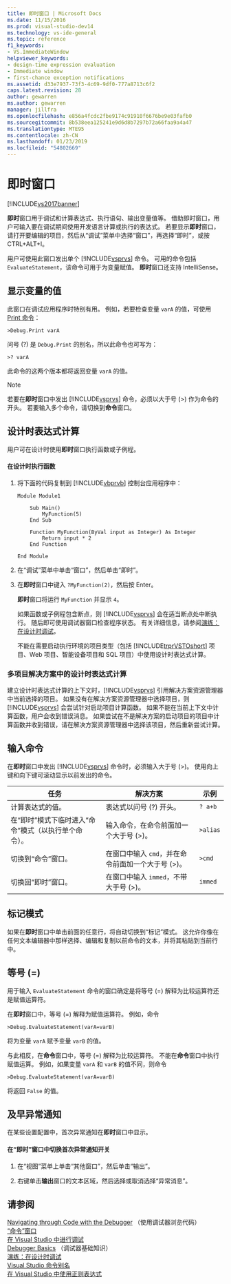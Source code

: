 ```yaml
---
title: 即时窗口 | Microsoft Docs
ms.date: 11/15/2016
ms.prod: visual-studio-dev14
ms.technology: vs-ide-general
ms.topic: reference
f1_keywords:
- VS.ImmediateWindow
helpviewer_keywords:
- design-time expression evaluation
- Immediate window
- first-chance exception notifications
ms.assetid: d33e7937-73f3-4c69-9df0-777a8713c6f2
caps.latest.revision: 28
author: gewarren
ms.author: gewarren
manager: jillfra
ms.openlocfilehash: e856a4fcdc2fbe9174c91910f6676be9e03fafb0
ms.sourcegitcommit: 8b538eea125241e9d6d8b7297b72a66faa9a4a47
ms.translationtype: MTE95
ms.contentlocale: zh-CN
ms.lasthandoff: 01/23/2019
ms.locfileid: "54802669"
---
```

# <a name="immediate-window"></a>即时窗口
[!INCLUDE[vs2017banner](../../includes/vs2017banner.md)]

  
**即时**窗口用于调试和计算表达式、执行语句、输出变量值等。 借助即时窗口，用户可输入要在调试期间使用开发语言计算或执行的表达式。 若要显示**即时**窗口，请打开要编辑的项目，然后从“调试”菜单中选择“窗口”，再选择“即时”，或按 CTRL+ALT+I。  
  
 用户可使用此窗口发出单个 [!INCLUDE[vsprvs](../../includes/vsprvs-md.md)] 命令。 可用的命令包括 `EvaluateStatement`，该命令可用于为变量赋值。 **即时**窗口还支持 IntelliSense。  
  
## <a name="displaying-the-values-of-variables"></a>显示变量的值  
 此窗口在调试应用程序时特别有用。 例如，若要检查变量 `varA` 的值，可使用 [Print 命令](../../ide/reference/print-command.md)：  
  
```  
>Debug.Print varA  
```  
  
 问号 (?) 是 `Debug.Print` 的别名，所以此命令也可写为：  
  
```  
>? varA  
```  
  
 此命令的这两个版本都将返回变量 `varA` 的值。  
  
> [!NOTE]
>  若要在**即时**窗口中发出 [!INCLUDE[vsprvs](../../includes/vsprvs-md.md)] 命令，必须以大于号 (>) 作为命令的开头。 若要输入多个命令，请切换到**命令**窗口。  
  
## <a name="design-time-expression-evaluation"></a>设计时表达式计算  
 用户可在设计时使用**即时**窗口执行函数或子例程。  
  
#### <a name="to-execute-a-function-at-design-time"></a>在设计时执行函数  
  
1. 将下面的代码复制到 [!INCLUDE[vbprvb](../../includes/vbprvb-md.md)] 控制台应用程序中：  
  
   ```  
   Module Module1  
  
       Sub Main()  
           MyFunction(5)  
       End Sub  
  
       Function MyFunction(ByVal input as Integer) As Integer  
           Return input * 2  
       End Function  
  
   End Module  
   ```  
  
2. 在“调试”菜单中单击“窗口”，然后单击“即时”。  
  
3. 在**即时**窗口中键入 `?MyFunction(2)`，然后按 Enter。  
  
    **即时**窗口将运行 `MyFunction` 并显示 `4`。  
  
   如果函数或子例程包含断点，则 [!INCLUDE[vsprvs](../../includes/vsprvs-md.md)] 会在适当断点处中断执行。 随后即可使用调试器窗口检查程序状态。 有关详细信息，请参阅[演练：在设计时调试](../../debugger/walkthrough-debugging-at-design-time.md)。  
  
   不能在需要启动执行环境的项目类型（包括 [!INCLUDE[trprVSTOshort](../../includes/trprvstoshort-md.md)] 项目、Web 项目、智能设备项目和 SQL 项目）中使用设计时表达式计算。  
  
### <a name="design-time-expression-evaluation-in-multi-project-solutions"></a>多项目解决方案中的设计时表达式计算  
 建立设计时表达式计算的上下文时，[!INCLUDE[vsprvs](../../includes/vsprvs-md.md)] 引用解决方案资源管理器中当前选择的项目。 如果没有在解决方案资源管理器中选择项目，则 [!INCLUDE[vsprvs](../../includes/vsprvs-md.md)] 会尝试针对启动项目计算函数。 如果不能在当前上下文中计算函数，用户会收到错误消息。 如果尝试在不是解决方案的启动项目的项目中计算函数并收到错误，请在解决方案资源管理器中选择该项目，然后重新尝试计算。  
  
## <a name="entering-commands"></a>输入命令  
 在**即时**窗口中发出 [!INCLUDE[vsprvs](../../includes/vsprvs-md.md)] 命令时，必须输入大于号 (>)。 使用向上键和向下键可滚动显示以前发出的命令。  
  
|任务|解决方案|示例|  
|----------|--------------|-------------|  
|计算表达式的值。|表达式以问号 (?) 开头。|`? a+b`|  
|在“即时”模式下临时进入“命令”模式（以执行单个命令）。|输入命令，在命令前面加一个大于号 (>)。|`>alias`|  
|切换到“命令”窗口。|在窗口中输入 `cmd`，并在命令前面加一个大于号 (>)。|`>cmd`|  
|切换回“即时”窗口。|在窗口中输入 `immed`，不带大于号 (>)。|`immed`|  
  
## <a name="mark-mode"></a>标记模式  
 如果在**即时**窗口中单击前面的任意行，将自动切换到“标记”模式。 这允许你像在任何文本编辑器中那样选择、编辑和复制以前命令的文本，并将其粘贴到当前行中。  
  
## <a name="the-equals--sign"></a>等号 (=)  
 用于输入 `EvaluateStatement` 命令的窗口确定是将等号 (=) 解释为比较运算符还是赋值运算符。  
  
 在**即时**窗口中，等号 (=) 解释为赋值运算符。 例如，命令  
  
```  
>Debug.EvaluateStatement(varA=varB)  
```  
  
 将为变量 `varA` 赋予变量 `varB` 的值。  
  
 与此相反，在**命令**窗口中，等号 (=) 解释为比较运算符。 不能在**命令**窗口中执行赋值运算。 例如，如果变量 `varA` 和 `varB` 的值不同，则命令  
  
```  
>Debug.EvaluateStatement(varA=varB)  
```  
  
 将返回 `False` 的值。  
  
## <a name="first-chance-exception-notifications"></a>及早异常通知  
 在某些设置配置中，首次异常通知在**即时**窗口中显示。  
  
#### <a name="to-toggle-first-chance-exception-notifications-in-the-immediate-window"></a>在“即时”窗口中切换首次异常通知开关  
  
1.  在“视图”菜单上单击“其他窗口”，然后单击“输出”。  
  
2.  右键单击**输出**窗口的文本区域，然后选择或取消选择“异常消息”。  
  
## <a name="see-also"></a>请参阅  
 [Navigating through Code with the Debugger](../../debugger/navigating-through-code-with-the-debugger.md) （使用调试器浏览代码）  
 [“命令”窗口](../../ide/reference/command-window.md)   
 [在 Visual Studio 中进行调试](../../debugger/debugging-in-visual-studio.md)   
 [Debugger Basics](../../debugger/debugger-basics.md) （调试器基础知识）  
 [演练：在设计时调试](../../debugger/walkthrough-debugging-at-design-time.md)   
 [Visual Studio 命令别名](../../ide/reference/visual-studio-command-aliases.md)   
 [在 Visual Studio 中使用正则表达式](../../ide/using-regular-expressions-in-visual-studio.md)
